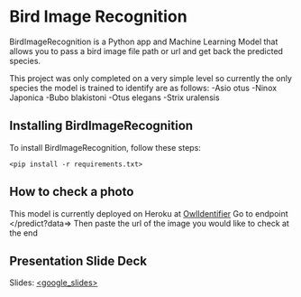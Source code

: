 # Bird Image Recognition

BirdImageRecognition is a Python app and Machine Learning Model that allows you to pass a bird image file path or url and get back the predicted species.

This project was only completed on a very simple level so currently the only species the model is trained to identify are as follows:
-Asio otus
-Ninox Japonica
-Bubo blakistoni
-Otus elegans
-Strix uralensis

## Installing BirdImageRecognition

To install BirdImageRecognition, follow these steps:

```
<pip install -r requirements.txt>
```

## How to check a photo

This model is currently deployed on Heroku at [OwlIdentifier](https://owl-image-recognition.herokuapp.com/)
Go to endpoint </predict?data=>
Then paste the url of the image you would like to check at the end

## Presentation Slide Deck
Slides: [<google_slides>](https://docs.google.com/presentation/d/1SY2lq3x1mPxDGYH25CfF5apq2GkaCg2b6weD8d7hgbs/edit?usp=sharing)
